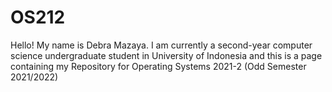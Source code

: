 # OS212
Hello! My name is Debra Mazaya. I am currently a second-year computer science undergraduate student in University of Indonesia and this is a page containing my Repository for Operating Systems 2021-2 (Odd Semester 2021/2022)
